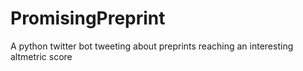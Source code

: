 # PromisingPreprint
A python twitter bot tweeting about preprints reaching an interesting altmetric score
